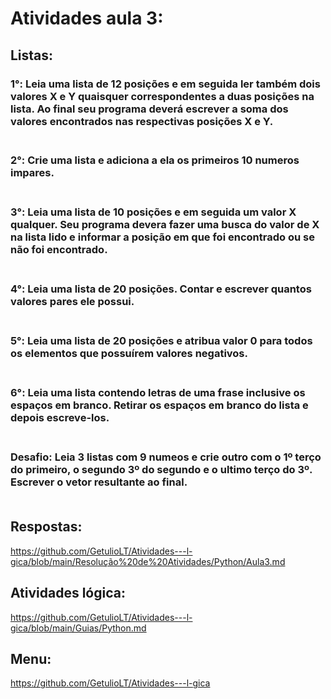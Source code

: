 # Atividades aula 3:

## Listas:
<h3>
1°: Leia uma lista de 12 posições e em seguida ler também dois valores X e Y quaisquer correspondentes a duas posições na lista. Ao final seu programa deverá escrever a soma dos valores encontrados nas respectivas posições X e Y.<br><br>
<h3>
2°: Crie uma lista e adiciona a ela os primeiros 10 numeros impares.<br><br>
<h3>
3°: Leia uma lista de 10 posições e em seguida um valor X qualquer. Seu programa devera fazer uma busca do valor de X na lista lido e informar a posição em que foi encontrado ou se não foi encontrado.<br><br>
<h3>
4°: Leia uma lista de 20 posições. Contar e escrever quantos valores pares ele possui.<br><br>
<h3>
5°: Leia uma lista de 20 posições e atribua valor 0 para todos os elementos que possuírem valores negativos.<br><br>
<h3>
6°: Leia uma lista contendo letras de uma frase inclusive os espaços em branco. Retirar os espaços em branco do lista e depois escreve-los.<br><br>
<h3>
Desafio: Leia 3 listas com 9 numeos e crie outro com o 1º terço do primeiro, o segundo 3º do segundo e o ultimo terço do 3º. Escrever o vetor resultante ao final.<br><br>


## Respostas: <br>
https://github.com/GetulioLT/Atividades---l-gica/blob/main/Resolução%20de%20Atividades/Python/Aula3.md
## Atividades lógica: <br>
https://github.com/GetulioLT/Atividades---l-gica/blob/main/Guias/Python.md
## Menu:
https://github.com/GetulioLT/Atividades---l-gica